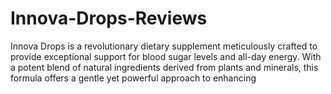 # Innova-Drops-Reviews
Innova Drops is a revolutionary dietary supplement meticulously crafted to provide exceptional support for blood sugar levels and all-day energy. With a potent blend of natural ingredients derived from plants and minerals, this formula offers a gentle yet powerful approach to enhancing 

